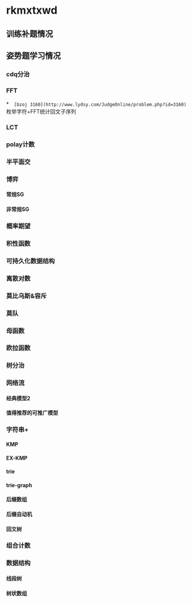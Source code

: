 # rkmxtxwd

## 训练补题情况

## 姿势题学习情况

### cdq分治

### FFT
 *　`[bzoj 3160](http://www.lydsy.com/JudgeOnline/problem.php?id=3160)` 枚举字符+FFT统计回文子序列

### LCT

### polay计数

### 半平面交

### 博弈

#### 常规SG

#### 非常规SG

### 概率期望

### 积性函数

### 可持久化数据结构

### 离散对数

### 莫比乌斯&容斥

### 莫队

### 母函数

### 欧拉函数

### 树分治

### 网络流

#### 经典模型2

#### 值得推荐的可推广模型

### 字符串+

#### KMP

#### EX-KMP

#### trie

#### trie-graph

#### 后缀数组

#### 后缀自动机

#### 回文树

### 组合计数

### 数据结构

#### 线段树

#### 树状数组


